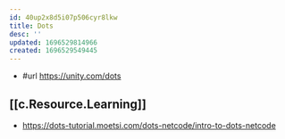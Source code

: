 ```yaml
---
id: 40up2x8d5i07p506cyr8lkw
title: Dots
desc: ''
updated: 1696529814966
created: 1696529549445
---
```


- #url https://unity.com/dots


## [[c.Resource.Learning]]

- https://dots-tutorial.moetsi.com/dots-netcode/intro-to-dots-netcode